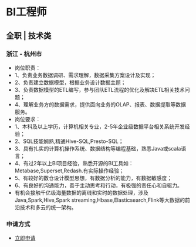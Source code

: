 
# BI工程师
## 全职  |  技术类
### 浙江 - 杭州市

- 岗位职责：
- 1、负责业务数据调研、需求理解，数据采集方案设计及实现；&nbsp;
- 2、负责建立数据模型，根据业务设计数据主题；
- 3、负责数据模型的ETL编写，参与团队ETL流程的优化及解决ETL相关技术问题；&nbsp;
- 4、理解业务方的数据需求，提供面向业务的OLAP、报表、数据提取等数据服务。
- 岗位要求：
- 1、本科及以上学历，计算机相关专业，2-5年企业级数据平台相关系统开发经验；
- 2、SQL技能娴熟,精通Hive-SQL,Presto-SQL；
- 3、具有扎实的计算机操作系统、数据结构等编程基础，熟悉Java或scala语言；
- 4、有过2年以上BI项目经验，熟悉开源的BI工具如：Metabase,Superset,Redash.有实际操作经验；
- 5、有较好的数仓设计模型思想，有数据分析的能力，有数据敏感度；
- 6、有良好的沟通能力，善于主动思考和行动，有极强的责任心和自驱力。
- 有机会接触千亿级海量数据的离线和实时的数据处理，涉及Java,Spark,Hive,Spark streaming,Hbase,Elasticsearch,Flink等大数据的前沿技术和多云的统一架构。
### 申请方式
- <a href="mailto:hr@tuya.com" title=yourName-BI工程师>立即申请</a>